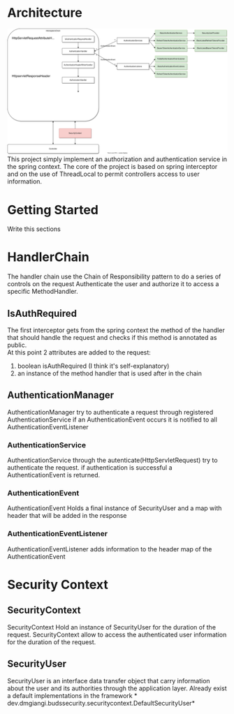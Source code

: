 # Architecture

![](/./misc/Buds-Security.svg)
This project simply implement an authorization and authentication service in the spring context.
The core of the project is based on spring interceptor and on the use of ThreadLocal to permit controllers access to
user information.

# Getting Started

Write this sections

# HandlerChain

The handler chain use the Chain of Responsibility pattern to do a series of controls on the request
Authenticate the user and authorize it to access a specific MethodHandler.

## IsAuthRequired

The first interceptor gets from the spring context the method of the handler that should handle the request and checks
if this method is annotated as public.<br>
At this point 2 attributes are added to the request:

1. boolean isAuthRequired (I think it's self-explanatory)
2. an instance of the method handler that is used after in the chain

## AuthenticationManager

AuthenticationManager try to authenticate a request through registered AuthenticationService if an AuthenticationEvent
occurs it is notified to all AuthenticationEventListener

### AuthenticationService

AuthenticationService through the autenticate(HttpServletRequest) try to authenticate the request.
if authentication is successful a AuthenticationEvent is returned.

### AuthenticationEvent

AuthenticationEvent Holds a final instance of SecurityUser and a map with header that will be added in the response

### AuthenticationEventListener

AuthenticationEventListener adds information to the header map of the AuthenticationEvent

# Security Context

## SecurityContext

SecurityContext Hold an instance of SecurityUser for the duration of the request.
SecurityContext allow to access the authenticated user information for the duration of the request.

## SecurityUser

SecurityUser is an interface data transfer object that carry information about the user and its authorities through the
application
layer. Already exist a default implementations in the framework *
dev.dmgiangi.budssecurity.securitycontext.DefaultSecurityUser*

